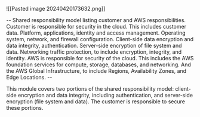 ![[Pasted image 20240420173632.png]]

-- Shared responsibility model listing customer and AWS responsibilities. Customer is responsible for security in the cloud. This includes customer data. Platform, applications, identity and access management. Operating system, network, and firewall configuration. Client-side data encryption and data integrity, authentication. Server-side encryption of file system and data. Networking traffic protection, to include encryption, integrity, and identity. AWS is responsible for security of the cloud. This includes the AWS foundation services for compute, storage, databases, and networking. And the AWS Global Infrastructure, to include Regions, Availability Zones, and Edge Locations. --

This module covers two portions of the shared responsibility model: client-side encryption and data integrity, including authentication, and server-side encryption (file system and data). The customer is responsible to secure these portions.
